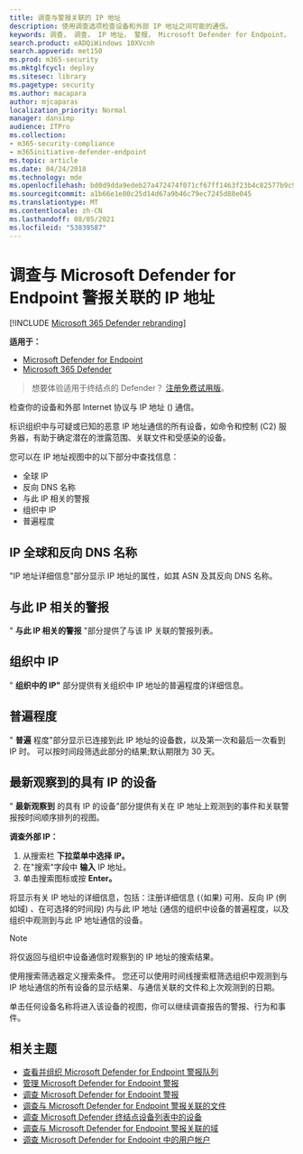 ```yaml
---
title: 调查与警报关联的 IP 地址
description: 使用调查选项检查设备和外部 IP 地址之间可能的通信。
keywords: 调查， 调查， IP 地址， 警报， Microsoft Defender for Endpoint， 外部 IP
search.product: eADQiWindows 10XVcnh
search.appverid: met150
ms.prod: m365-security
ms.mktglfcycl: deploy
ms.sitesec: library
ms.pagetype: security
ms.author: macapara
author: mjcaparas
localization_priority: Normal
manager: dansimp
audience: ITPro
ms.collection:
- m365-security-compliance
- m365initiative-defender-endpoint
ms.topic: article
ms.date: 04/24/2018
ms.technology: mde
ms.openlocfilehash: bd0d9dda9edeb27a472474f071cf67ff1463f23b4c82577b9c902b1ec84eecce
ms.sourcegitcommit: a1b66e1e80c25d14d67a9b46c79ec7245d88e045
ms.translationtype: MT
ms.contentlocale: zh-CN
ms.lasthandoff: 08/05/2021
ms.locfileid: "53839587"
---
```

# <a name="investigate-an-ip-address-associated-with-a-microsoft-defender-for-endpoint-alert"></a>调查与 Microsoft Defender for Endpoint 警报关联的 IP 地址

[!INCLUDE [Microsoft 365 Defender rebranding](../../includes/microsoft-defender.md)]


**适用于：**
- [Microsoft Defender for Endpoint](https://go.microsoft.com/fwlink/p/?linkid=2154037)
- [Microsoft 365 Defender](https://go.microsoft.com/fwlink/?linkid=2118804)


> 想要体验适用于终结点的 Defender？ [注册免费试用版](https://signup.microsoft.com/create-account/signup?products=7f379fee-c4f9-4278-b0a1-e4c8c2fcdf7e&ru=https://aka.ms/MDEp2OpenTrial?ocid=docs-wdatp-investigateip-abovefoldlink)。

检查你的设备和外部 Internet 协议与 IP 地址 () 通信。

标识组织中与可疑或已知的恶意 IP 地址通信的所有设备，如命令和控制 (C2) 服务器，有助于确定潜在的泄露范围、关联文件和受感染的设备。

您可以在 IP 地址视图中的以下部分中查找信息：

- 全球 IP
- 反向 DNS 名称
- 与此 IP 相关的警报
- 组织中 IP
- 普遍程度

## <a name="ip-worldwide-and-reverse-dns-names"></a>IP 全球和反向 DNS 名称

"IP 地址详细信息"部分显示 IP 地址的属性，如其 ASN 及其反向 DNS 名称。

## <a name="alerts-related-to-this-ip"></a>与此 IP 相关的警报

" **与此 IP 相关的警报** "部分提供了与该 IP 关联的警报列表。

## <a name="ip-in-organization"></a>组织中 IP

" **组织中的 IP"** 部分提供有关组织中 IP 地址的普遍程度的详细信息。

## <a name="prevalence"></a>普遍程度

" **普遍** 程度"部分显示已连接到此 IP 地址的设备数，以及第一次和最后一次看到 IP 时。 可以按时间段筛选此部分的结果;默认期限为 30 天。

## <a name="most-recent-observed-devices-with-ip"></a>最新观察到的具有 IP 的设备

" **最新观察到** 的具有 IP 的设备"部分提供有关在 IP 地址上观测到的事件和关联警报按时间顺序排列的视图。

**调查外部 IP：**

1. 从搜索栏 **下拉菜单中选择** **IP。**
2. 在"搜索"字段中 **输入** IP 地址。
3. 单击搜索图标或按 **Enter。**

将显示有关 IP 地址的详细信息，包括：注册详细信息 (（如果) 可用、反向 IP (例如域) 、在可选择的时间段) 内与此 IP 地址 (通信的组织中设备的普遍程度，以及组织中观测到与此 IP 地址通信的设备。

> [!NOTE]
> 将仅返回与组织中设备通信时观察到的 IP 地址的搜索结果。

使用搜索筛选器定义搜索条件。 您还可以使用时间线搜索框筛选组织中观测到与 IP 地址通信的所有设备的显示结果、与通信关联的文件和上次观测到的日期。

单击任何设备名称将进入该设备的视图，你可以继续调查报告的警报、行为和事件。

## <a name="related-topics"></a>相关主题

- [查看并组织 Microsoft Defender for Endpoint 警报队列](alerts-queue.md)
- [管理 Microsoft Defender for Endpoint 警报](manage-alerts.md)
- [调查 Microsoft Defender for Endpoint 警报](investigate-alerts.md)
- [调查与 Microsoft Defender for Endpoint 警报关联的文件](investigate-files.md)
- [调查 Microsoft Defender 终结点设备列表中的设备](investigate-machines.md)
- [调查与 Microsoft Defender for Endpoint 警报关联的域](investigate-domain.md)
- [调查 Microsoft Defender for Endpoint 中的用户帐户](investigate-user.md)
